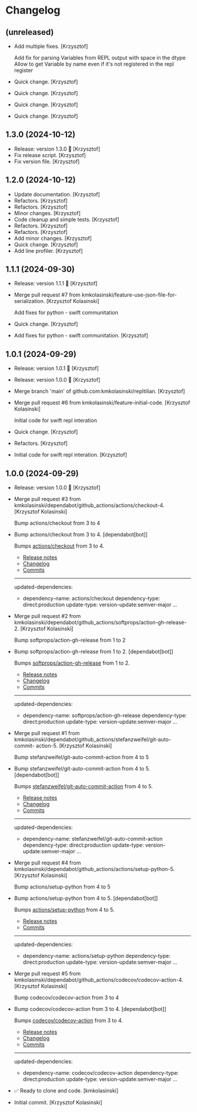 Changelog
=========


(unreleased)
------------
- Add multiple fixes. [Krzysztof]

  Add fix for parsing Variables from REPL output with space in the dtype
  Allow to get Variable by name even if it's not registered in the repl register
- Quick change. [Krzysztof]
- Quick change. [Krzysztof]
- Quick change. [Krzysztof]
- Quick change. [Krzysztof]


1.3.0 (2024-10-12)
------------------
- Release: version 1.3.0 🚀 [Krzysztof]
- Fix release script. [Krzysztof]
- Fix version file. [Krzysztof]


1.2.0 (2024-10-12)
------------------
- Update documentation. [Krzysztof]
- Refactors. [Krzysztof]
- Refactors. [Krzysztof]
- Minor changes. [Krzysztof]
- Code cleanup and simple tests. [Krzysztof]
- Refactors. [Krzysztof]
- Refactors. [Krzysztof]
- Add minor changes. [Krzysztof]
- Quick change. [Krzysztof]
- Add line profiler. [Krzysztof]


1.1.1 (2024-09-30)
------------------
- Release: version 1.1.1 🚀 [Krzysztof]
- Merge pull request #7 from kmkolasinski/feature-use-json-file-for-
  serialization. [Krzysztof Kolasinski]

  Add fixes for python - swift communitation
- Quick change. [Krzysztof]
- Add fixes for python - swift communitation. [Krzysztof]


1.0.1 (2024-09-29)
------------------
- Release: version 1.0.1 🚀 [Krzysztof]
- Release: version 1.0.0 🚀 [Krzysztof]
- Merge branch 'main' of github.com:kmkolasinski/repltilian. [Krzysztof]
- Merge pull request #6 from kmkolasinski/feature-initial-code.
  [Krzysztof Kolasinski]

  Initial code for swift repl interation
- Quick change. [Krzysztof]
- Refactors. [Krzysztof]
- Initial code for swift repl interation. [Krzysztof]


1.0.0 (2024-09-29)
------------------
- Release: version 1.0.0 🚀 [Krzysztof]
- Merge pull request #3 from
  kmkolasinski/dependabot/github_actions/actions/checkout-4. [Krzysztof
  Kolasinski]

  Bump actions/checkout from 3 to 4
- Bump actions/checkout from 3 to 4. [dependabot[bot]]

  Bumps [actions/checkout](https://github.com/actions/checkout) from 3 to 4.
  - [Release notes](https://github.com/actions/checkout/releases)
  - [Changelog](https://github.com/actions/checkout/blob/main/CHANGELOG.md)
  - [Commits](https://github.com/actions/checkout/compare/v3...v4)

  ---
  updated-dependencies:
  - dependency-name: actions/checkout
    dependency-type: direct:production
    update-type: version-update:semver-major
  ...
- Merge pull request #2 from
  kmkolasinski/dependabot/github_actions/softprops/action-gh-release-2.
  [Krzysztof Kolasinski]

  Bump softprops/action-gh-release from 1 to 2
- Bump softprops/action-gh-release from 1 to 2. [dependabot[bot]]

  Bumps [softprops/action-gh-release](https://github.com/softprops/action-gh-release) from 1 to 2.
  - [Release notes](https://github.com/softprops/action-gh-release/releases)
  - [Changelog](https://github.com/softprops/action-gh-release/blob/master/CHANGELOG.md)
  - [Commits](https://github.com/softprops/action-gh-release/compare/v1...v2)

  ---
  updated-dependencies:
  - dependency-name: softprops/action-gh-release
    dependency-type: direct:production
    update-type: version-update:semver-major
  ...
- Merge pull request #1 from
  kmkolasinski/dependabot/github_actions/stefanzweifel/git-auto-commit-
  action-5. [Krzysztof Kolasinski]

  Bump stefanzweifel/git-auto-commit-action from 4 to 5
- Bump stefanzweifel/git-auto-commit-action from 4 to 5.
  [dependabot[bot]]

  Bumps [stefanzweifel/git-auto-commit-action](https://github.com/stefanzweifel/git-auto-commit-action) from 4 to 5.
  - [Release notes](https://github.com/stefanzweifel/git-auto-commit-action/releases)
  - [Changelog](https://github.com/stefanzweifel/git-auto-commit-action/blob/master/CHANGELOG.md)
  - [Commits](https://github.com/stefanzweifel/git-auto-commit-action/compare/v4...v5)

  ---
  updated-dependencies:
  - dependency-name: stefanzweifel/git-auto-commit-action
    dependency-type: direct:production
    update-type: version-update:semver-major
  ...
- Merge pull request #4 from
  kmkolasinski/dependabot/github_actions/actions/setup-python-5.
  [Krzysztof Kolasinski]

  Bump actions/setup-python from 4 to 5
- Bump actions/setup-python from 4 to 5. [dependabot[bot]]

  Bumps [actions/setup-python](https://github.com/actions/setup-python) from 4 to 5.
  - [Release notes](https://github.com/actions/setup-python/releases)
  - [Commits](https://github.com/actions/setup-python/compare/v4...v5)

  ---
  updated-dependencies:
  - dependency-name: actions/setup-python
    dependency-type: direct:production
    update-type: version-update:semver-major
  ...
- Merge pull request #5 from
  kmkolasinski/dependabot/github_actions/codecov/codecov-action-4.
  [Krzysztof Kolasinski]

  Bump codecov/codecov-action from 3 to 4
- Bump codecov/codecov-action from 3 to 4. [dependabot[bot]]

  Bumps [codecov/codecov-action](https://github.com/codecov/codecov-action) from 3 to 4.
  - [Release notes](https://github.com/codecov/codecov-action/releases)
  - [Changelog](https://github.com/codecov/codecov-action/blob/main/CHANGELOG.md)
  - [Commits](https://github.com/codecov/codecov-action/compare/v3...v4)

  ---
  updated-dependencies:
  - dependency-name: codecov/codecov-action
    dependency-type: direct:production
    update-type: version-update:semver-major
  ...
- ✅ Ready to clone and code. [kmkolasinski]
- Initial commit. [Krzysztof Kolasinski]



